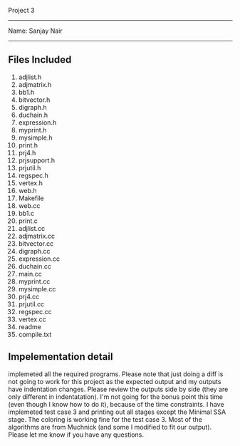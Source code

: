 
Project 3      

***********************************
Name: Sanjay Nair
***********************************

Files Included 
--------------
1.	adjlist.h
2.	adjmatrix.h
3.	bb1.h
4.	bitvector.h
5.	digraph.h
6.	duchain.h
7.	expression.h
8.	myprint.h
9.	mysimple.h
10.	print.h
11.	prj4.h
12.	prjsupport.h
13.	prjutil.h
14.	regspec.h
15.	vertex.h
16.	web.h
17.	Makefile
18.	web.cc
19.	bb1.c
20.	print.c
21.	adjlist.cc
22.	adjmatrix.cc
23.	bitvector.cc
24.	digraph.cc
25.	expression.cc
26.	duchain.cc
27.	main.cc
28.	myprint.cc
29.	mysimple.cc
30.	prj4.cc
31.	prjutil.cc
32.	regspec.cc
33.	vertex.cc
34.	readme
35.	compile.txt


Impelementation detail
-----------------------
implemeted all the required programs. Please note that just doing a diff is not going to work for
this project as the expected output and my outputs have indentation changes. Please review the
outputs side by side (they are only different in indentatation). I'm not going for the bonus point
this time (even though I know how to do it), because of the time constraints. I have implemeted
test case 3 and printing out all stages except the Minimal SSA stage. The coloring is working fine
for the test case 3. Most of the algorithms are from Muchnick (and some I modified to fit our output).
Please let me know if you have any questions.

 



